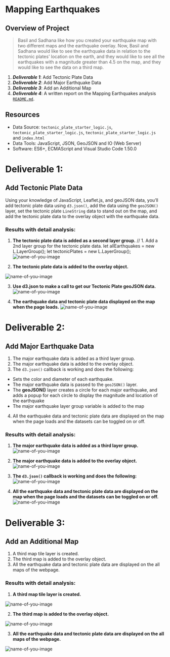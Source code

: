 # Mapping Earthquakes
## Overview of Project
> Basil and Sadhana like how you created your earthquake map with two different maps and the earthquake overlay. Now, Basil and Sadhana would like to see the earthquake data in relation to the tectonic plates’ location on the earth, and they would like to see all the earthquakes with a magnitude greater than 4.5 on the map, and they would like to see the data on a third map.

1. ***Deliverable 1***: Add Tectonic Plate Data
2. ***Deliverable 2***: Add Major Earthquake Data
3. ***Deliverable 3***: Add an Additional Map
4. ***Deliverable 4***: A written report on the Mapping Earthquakes analysis [`README.md`](https://github.com/emmanuelmartinezs/Mapping_Earthquakes/). 
 

## Resources

* Data Source: `tectonic_plate_starter_logic.js`, `tectonic_plate_starter_logic.js`, `tectonic_plate_starter_logic.js` and `index.html`
* Data Tools: JavaScript, JSON, GeoJSON and IO (Web Server)
* Software: ES6+, ECMAScript and Visual Studio Code 1.50.0

# Deliverable 1:  
## Add Tectonic Plate Data
Using your knowledge of JavaScript, Leaflet.js, and geoJSON data, you’ll add tectonic plate data using `d3.json()`, add the data using the `geoJSON()` layer, set the tectonic plate `LineString` data to stand out on the map, and add the tectonic plate data to the overlay object with the earthquake data.

### Results with detail analysis:

1. **The tectonic plate data is added as a second layer group.**
// 1. Add a 2nd layer group for the tectonic plate data.
let allEarthquakes = new L.LayerGroup();
let tectonicPlates = new L.LayerGroup();
![name-of-you-image](https://github.com/SLCunningham21/Mapping_Earthquakes-/blob/main/Resources/Images/1.1.JPG)

2. **The tectonic plate data is added to the overlay object.**

![name-of-you-image](https://github.com/SLCunningham21/Mapping_Earthquakes-/blob/main/Resources/Images/1.2.JPG)

3. **Use d3.json to make a call to get our Tectonic Plate geoJSON data.**
![name-of-you-image](https://github.com/SLCunningham21/Mapping_Earthquakes-/blob/main/Resources/Images/1.3.JPG)

4. **The earthquake data and tectonic plate data displayed on the map when the page loads.**
![name-of-you-image](https://github.com/SLCunningham21/Mapping_Earthquakes-/blob/main/Resources/Images/1.4.JPG)

# Deliverable 2:  
## Add Major Earthquake Data

1. The major earthquake data is added as a third layer group.
2. The major earthquake data is added to the overlay object.
3. The `d3.json()` callback is working and does the following:
  - Sets the color and diameter of each earthquake.
  - The major earthquake data is passed to the `geoJSON()` layer.
  - The **geoJSON()** layer creates a circle for each major earthquake, and adds a popup for each circle to display the magnitude and location of the earthquake
  - The major earthquake layer group variable is added to the map
4. All the earthquake data and tectonic plate data are displayed on the map when the page loads and the datasets can be toggled on or off.

 
### Results with detail analysis:

1. **The major earthquake data is added as a third layer group.**
![name-of-you-image](https://github.com/SLCunningham21/Mapping_Earthquakes-/blob/main/Resources/Images/2.1.JPG)

2. **The major earthquake data is added to the overlay object.**
![name-of-you-image](https://github.com/SLCunningham21/Mapping_Earthquakes-/blob/main/Resources/Images/2.2.JPG)

3. **The `d3.json()` callback is working and does the following:**
![name-of-you-image](https://github.com/SLCunningham21/Mapping_Earthquakes-/blob/main/Resources/Images/2.3.JPG)

4. **All the earthquake data and tectonic plate data are displayed on the map when the page loads and the datasets can be toggled on or off.**
![name-of-you-image](https://github.com/SLCunningham21/Mapping_Earthquakes-/blob/main/Resources/Images/2.4.JPG)

# Deliverable 3:  
## Add an Additional Map
1. A third map tile layer is created.
2. The third map is added to the overlay object.
3. All the earthquake data and tectonic plate data are displayed on the all maps of the webpage.

 
### Results with detail analysis:

1. **A third map tile layer is created.**

![name-of-you-image](https://github.com/SLCunningham21/Mapping_Earthquakes-/blob/main/Resources/Images/3.1.1.JPG)

2. **The third map is added to the overlay object.**

![name-of-you-image](https://github.com/SLCunningham21/Mapping_Earthquakes-/blob/main/Resources/Images/3.2.JPG)

3. **All the earthquake data and tectonic plate data are displayed on the all maps of the webpage.**

![name-of-you-image](https://github.com/SLCunningham21/Mapping_Earthquakes-/blob/main/Resources/Images/3.3.JPG)
